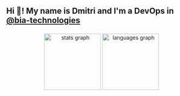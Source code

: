 <h2 align="left">Hi 👋! My name is Dmitri and I'm a DevOps in <a href="https://github.com/bia-technologies/">@bia-technologies</a> </h2> 

###

<div align="center">
  <img src="https://github-readme-stats.vercel.app/api?username=it-medved&hide_title=true&hide_rank=true&show_icons=true&include_all_commits=true&count_private=true&disable_animations=false&theme=dracula&locale=en&hide_border=false" height="150" alt="stats graph"  />
  <img src="https://github-readme-stats.vercel.app/api/top-langs?username=it-medved&locale=en&hide_title=false&layout=compact&card_width=320&langs_count=5&theme=dracula&hide_border=false" height="150" alt="languages graph"  />
</div>

###
